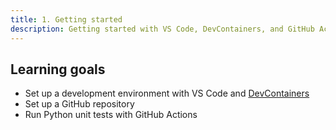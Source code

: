```yaml
---
title: 1. Getting started
description: Getting started with VS Code, DevContainers, and GitHub Actions
---
```


## Learning goals

- Set up a development environment with VS Code and [DevContainers](/reference/devcontainers)
- Set up a GitHub repository
- Run Python unit tests with GitHub Actions
